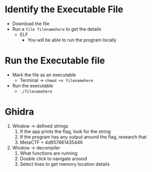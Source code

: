 
# Identify the Executable File
- Download the file
- Run a `file filenamehere` to get the details
  - ELF
    - You will be able to run the program locally

# Run the Executable file
- Mark the file as an executable
  - Terminal -> `chmod +x filenamehere`
- Run the executable
  - `./filenamehere`

# Ghidra
  1. Window -> defined strings
     1. If the app prints the flag, look for the string
     2. If the program has any output around the flag, research that
     3. MetaCTF = 4d657461435446
  2. Window -> decompiler
     1. What functions are running
     2. Double click to navigate around
     3. Select lines to get memory location details